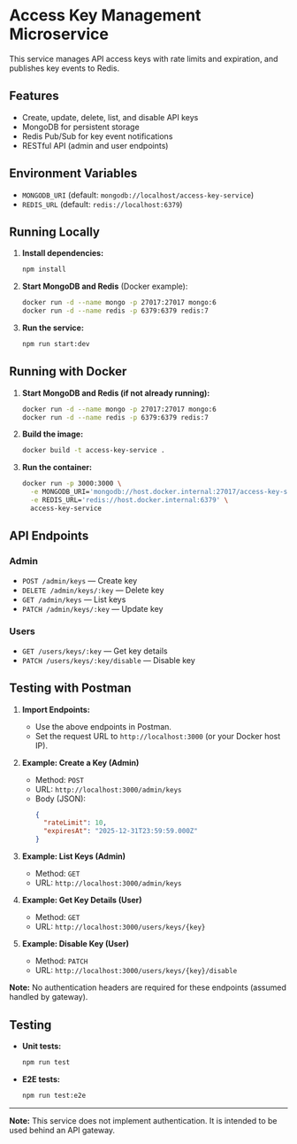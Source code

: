 # Access Key Management Microservice

This service manages API access keys with rate limits and expiration, and publishes key events to Redis.

## Features
- Create, update, delete, list, and disable API keys
- MongoDB for persistent storage
- Redis Pub/Sub for key event notifications
- RESTful API (admin and user endpoints)

## Environment Variables
- `MONGODB_URI` (default: `mongodb://localhost/access-key-service`)
- `REDIS_URL` (default: `redis://localhost:6379`)

## Running Locally

1. **Install dependencies:**
   ```bash
   npm install
   ```
2. **Start MongoDB and Redis** (Docker example):
   ```bash
   docker run -d --name mongo -p 27017:27017 mongo:6
   docker run -d --name redis -p 6379:6379 redis:7
   ```
3. **Run the service:**
   ```bash
   npm run start:dev
   ```

## Running with Docker

1. **Start MongoDB and Redis (if not already running):**
   ```bash
   docker run -d --name mongo -p 27017:27017 mongo:6
   docker run -d --name redis -p 6379:6379 redis:7
   ```
2. **Build the image:**
   ```bash
   docker build -t access-key-service .
   ```
3. **Run the container:**
   ```bash
   docker run -p 3000:3000 \
     -e MONGODB_URI='mongodb://host.docker.internal:27017/access-key-service' \
     -e REDIS_URL='redis://host.docker.internal:6379' \
     access-key-service
   ```

## API Endpoints

### Admin
- `POST /admin/keys` — Create key
- `DELETE /admin/keys/:key` — Delete key
- `GET /admin/keys` — List keys
- `PATCH /admin/keys/:key` — Update key

### Users
- `GET /users/keys/:key` — Get key details
- `PATCH /users/keys/:key/disable` — Disable key

## Testing with Postman

1. **Import Endpoints:**
   - Use the above endpoints in Postman.
   - Set the request URL to `http://localhost:3000` (or your Docker host IP).

2. **Example: Create a Key (Admin)**
   - Method: `POST`
   - URL: `http://localhost:3000/admin/keys`
   - Body (JSON):
     ```json
     {
       "rateLimit": 10,
       "expiresAt": "2025-12-31T23:59:59.000Z"
     }
     ```

3. **Example: List Keys (Admin)**
   - Method: `GET`
   - URL: `http://localhost:3000/admin/keys`

4. **Example: Get Key Details (User)**
   - Method: `GET`
   - URL: `http://localhost:3000/users/keys/{key}`

5. **Example: Disable Key (User)**
   - Method: `PATCH`
   - URL: `http://localhost:3000/users/keys/{key}/disable`

**Note:** No authentication headers are required for these endpoints (assumed handled by gateway).

## Testing
- **Unit tests:**
  ```bash
  npm run test
  ```
- **E2E tests:**
  ```bash
  npm run test:e2e
  ```

---

**Note:** This service does not implement authentication. It is intended to be used behind an API gateway.

